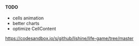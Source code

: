 #### TODO

-   cells animation
-   better charts
-   optimize CellContent

https://codesandbox.io/s/github/lishine/life-game/tree/master
